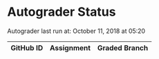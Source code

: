# Autograder Status
Autograder last run at: October 11, 2018 at 05:20

| GitHub ID | Assignment | Graded Branch |
|-----------|------------|---------------|
